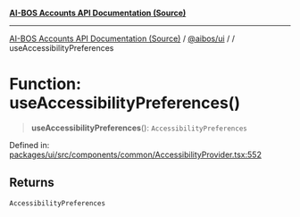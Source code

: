 [**AI-BOS Accounts API Documentation (Source)**](../../../README.md)

***

[AI-BOS Accounts API Documentation (Source)](../../../README.md) / [@aibos/ui](../README.md) / [](../README.md) / useAccessibilityPreferences

# Function: useAccessibilityPreferences()

> **useAccessibilityPreferences**(): `AccessibilityPreferences`

Defined in: [packages/ui/src/components/common/AccessibilityProvider.tsx:552](https://github.com/pohlai88/accounts/blob/48103fb36d28b2b9bfb33472b6de2f719773cde9/packages/ui/src/components/common/AccessibilityProvider.tsx#L552)

## Returns

`AccessibilityPreferences`

